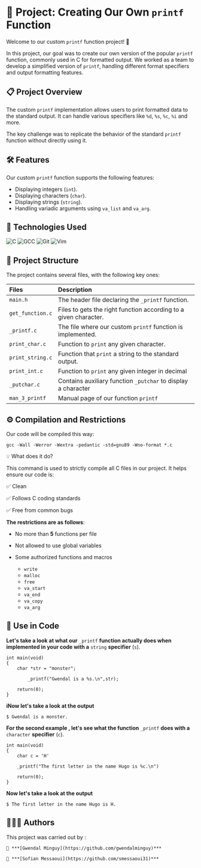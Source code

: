 # 🚀 Project: Creating Our Own `printf` Function

Welcome to our custom `printf` function project! 🎉

In this project, our goal was to create our own version of the popular `printf` function, commonly used in C for formatted output. We worked as a team to develop a simplified version of `printf`, handling different format specifiers and output formatting features.

## 📋 Project Overview

The custom `printf` implementation allows users to print formatted data to the standard output. It can handle various specifiers like `%d`, `%s`, `%c`, `%i` and more.

The key challenge was to replicate the behavior of the standard `printf` function without directly using it.

## 🛠 Features

Our custom `printf` function supports the following features:
- Displaying integers (`int`).
- Displaying characters (`char`).
- Displaying strings (`string`).
- Handling variadic arguments using `va_list` and `va_arg`.

## 🔧 Technologies Used

![C](https://img.shields.io/badge/C-00599C?style=for-the-badge&logo=c&logoColor=white)
![GCC](https://img.shields.io/badge/GCC-343741?style=for-the-badge&logo=gnu&logoColor=white)
![Git](https://img.shields.io/badge/Git-F05032?style=for-the-badge&logo=git&logoColor=white)
![Vim](https://img.shields.io/badge/Vim-019733?style=for-the-badge&logo=vim&logoColor=white)

## 📂 Project Structure
The project contains several files, with the following key ones:

| Files | Description  |
| :-------- | :------- |
| `main.h` | The header file declaring the `_printf` function. |
| `get_function.c` | Files to gets the right function according to a given character.|
| `_printf.c` |The file where our custom `printf` function is implemented.  |
| `print_char.c` | Function to `print` any given character. |
| `print_string.c` | Function that `print` a string to  the standard output. |
|`print_int.c`| Function to `print` any given integer in decimal|
 `_putchar.c`| Contains auxiliary function `_putchar` to display a character|
|`man_3_printf`| Manual page of our function `printf`|

## ⚙️ Compilation and Restrictions

Our code will be compiled this way:

`gcc -Wall -Werror -Wextra -pedantic -std=gnu89 -Wno-format *.c`

💡 What does it do?

This command is used to strictly compile all C files in our project.
It helps ensure our code is:

✅ Clean

✅ Follows C coding standards

✅ Free from common bugs

**The restrictions are as follows**:

- No more than **5** functions per file
- Not allowed to use global variables
- Some authorized functions and macros
	
	- `write`
	- `malloc`
	- `free`
	- `va_start`
	- `va_end`
	- `va_copy`
	- `va_arg`


## 🧩 Use in Code

**Let's take a look at what our** `_printf` **function actually does when implemented in your code with 
a** `string` **specifier** (`s`).

```
int main(void)
{
	char *str = "monster";

    	_printf("Gwendal is a %s.\n",str);
    
	return(0);
}
```

**iNow let's take a look at the output**

`$ Gwendal is a monster.`


**For the second example , let's see what the function** `_printf` **does with a** `character` **specifier** (`c`).

```
int main(void)
{
	char c = 'H'
	
	_printf("The first letter in the name Hugo is %c.\n")

	return(0);
}
```

**Now let's take a look at the output**

`$ The first letter in the name Hugo is H.`

## 🧑‍🤝‍🧑 Authors 

This project was carried out by : 

	👤 ***[Gwendal Minguy](https://github.com/gwendalminguy)***

	👤 ***[Sofian Messaoui](https://github.com/smessaoui31)***

